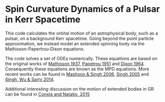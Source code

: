 # Spin Curvature Dynamics of a Pulsar in Kerr Spacetime

This code calculates the orbital motion of an astrophysical body, such as a pulsar, on a background Kerr spacetime. Going beyond the point particle approximation, we instead model an extended spinning body via the Mathisson-Papertrou-Dixon equations.


The code solves a set of ODEs numerically. These equations are based on the original works of [Mathisson 1937](http://inspirehep.net/record/48323/citations), [Papetrou 1951](https://royalsocietypublishing.org/doi/10.1098/rspa.1951.0200) and [Dixon 1964](https://link.springer.com/article/10.1007%2FBF02734579). Consequently these equations are known as the MPD equations. 
More recent works can be found in [Mashoon & Singh 2006](https://journals.aps.org/prd/abstract/10.1103/PhysRevD.74.124006), [Singh 2005](https://journals.aps.org/prd/abstract/10.1103/PhysRevD.72.084033) and [Singh, Wu & Sarty 2014](https://academic.oup.com/mnras/article/441/1/800/983192).

Additional interesting discussion on the motion of extended bodies in GR can be found in [Consta and Natatio, 2015](https://arxiv.org/abs/1410.6443)
